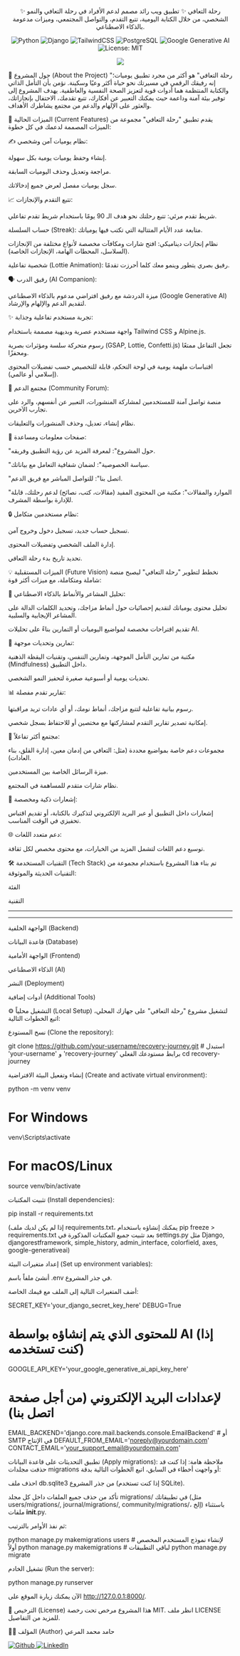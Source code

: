 <div align="center">

✨ رحلة التعافي ✨
تطبيق ويب رائد مصمم لدعم الأفراد في رحلة التعافي والنمو الشخصي، من خلال الكتابة اليومية، تتبع التقدم، والتواصل المجتمعي، وميزات مدعومة بالذكاء الاصطناعي.

<p align="center">
<img alt="Python" src="https://img.shields.io/badge/Python-3.10+-3776AB?style=for-the-badge&logo=python&logoColor=white"/>
<img alt="Django" src="https://img.shields.io/badge/Django-5.x-092E20?style=for-the-badge&logo=django&logoColor=white"/>
<img alt="TailwindCSS" src="https://img.shields.io/badge/Tailwind_CSS-38B2AC?style=for-the-badge&logo=tailwind-css&logoColor=white"/>
<img alt="PostgreSQL" src="https://img.shields.io/badge/PostgreSQL-Managed-4169E1?style=for-the-badge&logo=postgresql&logoColor=white"/>
<img alt="Google Generative AI" src="https://img.shields.io/badge/Google_Generative_AI-FF0000?style=for-the-badge&logo=google&logoColor=white"/>
<img alt="License: MIT" src="https://img.shields.io/badge/License-MIT-yellow.svg?style=for-the-badge"/>
</p>

<img src="https://img.shields.io/badge/Live_Demo-قريبا%21-orange?style=for-the-badge&logo=render" /> <!-- ضع هنا رابط العرض الحي عند توفره -->

</div>

🌟 حول المشروع (About the Project)
"رحلة التعافي" هو أكثر من مجرد تطبيق يوميات؛ إنه رفيقك الرقمي في مسيرتك نحو حياة أكثر وعيًا وسكينة. نؤمن بأن التأمل الذاتي والكتابة المنتظمة هما أدوات قوية لتعزيز الصحة النفسية والعاطفية. يهدف المشروع إلى توفير بيئة آمنة وداعمة حيث يمكنك التعبير عن أفكارك، تتبع تقدمك، الاحتفال بإنجازاتك، والعثور على الإلهام والدعم من مجتمع يشاطرك الأهداف.

🚀 الميزات الحالية (Current Features)
يقدم تطبيق "رحلة التعافي" مجموعة من الميزات المصممة لدعمك في كل خطوة:

✍️ نظام يوميات آمن وشخصي:

إنشاء وحفظ يوميات يومية بكل سهولة.

مراجعة وتعديل وحذف اليوميات السابقة.

سجل يوميات مفصل لعرض جميع إدخالاتك.

📈 تتبع التقدم والإنجازات:

شريط تقدم مرئي: تتبع رحلتك نحو هدف الـ 90 يومًا باستخدام شريط تقدم تفاعلي.

حساب السلسلة (Streak): متابعة عدد الأيام المتتالية التي تكتب فيها يومياتك.

نظام إنجازات ديناميكي: افتح شارات ومكافآت مخصصة لأنواع مختلفة من الإنجازات (السلاسل، المحطات الهامة، الإنجازات الخاصة).

شخصية تفاعلية (Lottie Animation): رفيق بصري يتطور وينمو معك كلما أحرزت تقدمًا.

🗣️ رفيق الدرب (AI Companion):

ميزة الدردشة مع رفيق افتراضي مدعوم بالذكاء الاصطناعي (Google Generative AI) لتقديم الدعم والإلهام والإرشاد.

✨ تجربة مستخدم تفاعلية وجذابة:

واجهة مستخدم عصرية وبديهية مصممة باستخدام Tailwind CSS و Alpine.js.

رسوم متحركة سلسة ومؤثرات بصرية (GSAP, Lottie, Confetti.js) تجعل التفاعل ممتعًا ومحفزًا.

اقتباسات ملهمة يومية في لوحة التحكم، قابلة للتخصيص حسب تفضيلات المحتوى (إسلامي أو عالمي).

🤝 مجتمع الدعم (Community Forum):

منصة تواصل آمنة للمستخدمين لمشاركة المنشورات، التعبير عن أنفسهم، والرد على تجارب الآخرين.

نظام إنشاء، تعديل، وحذف المنشورات والتعليقات.

📄 صفحات معلومات ومساعدة:

"حول المشروع": لمعرفة المزيد عن رؤية التطبيق وفريقه.

"سياسة الخصوصية": لضمان شفافية التعامل مع بياناتك.

"اتصل بنا": للتواصل المباشر مع فريق الدعم.

"الموارد والمقالات": مكتبة من المحتوى المفيد (مقالات، كتب، نصائح) لدعم رحلتك، قابلة للإدارة بواسطة المشرف.

🔒 نظام مستخدمين متكامل:

تسجيل حساب جديد، تسجيل دخول وخروج آمن.

إدارة الملف الشخصي وتفضيلات المحتوى.

تحديد تاريخ بدء رحلة التعافي.

💡 الميزات المستقبلية (Future Vision)
نخطط لتطوير "رحلة التعافي" ليصبح منصة شاملة ومتكاملة، مع ميزات أكثر قوة:

🧠 تحليل المشاعر والأنماط بالذكاء الاصطناعي:

تحليل محتوى يومياتك لتقديم إحصائيات حول أنماط مزاجك، وتحديد الكلمات الدالة على المشاعر الإيجابية والسلبية.

تقديم اقتراحات مخصصة لمواضيع اليوميات أو التمارين بناءً على تحليلات AI.

🧘 تمارين وتحديات موجهة:

مكتبة من تمارين التأمل الموجهة، وتمارين التنفس، وتقنيات اليقظة الذهنية (Mindfulness) داخل التطبيق.

تحديات يومية أو أسبوعية صغيرة لتحفيز النمو الشخصي.

📊 تقارير تقدم مفصلة:

رسوم بيانية تفاعلية لتتبع مزاجك، أنماط نومك، أو أي عادات تريد مراقبتها.

إمكانية تصدير تقارير التقدم لمشاركتها مع مختصين أو للاحتفاظ بسجل شخصي.

💬 مجتمع أكثر تفاعلاً:

مجموعات دعم خاصة بمواضيع محددة (مثل: التعافي من إدمان معين، إدارة القلق، بناء العادات).

ميزة الرسائل الخاصة بين المستخدمين.

نظام شارات متقدم للمساهمة في المجتمع.

🔔 إشعارات ذكية ومخصصة:

إشعارات داخل التطبيق أو عبر البريد الإلكتروني لتذكيرك بالكتابة، أو تقديم اقتباس تحفيزي في الوقت المناسب.

🌐 دعم متعدد اللغات:

توسيع دعم اللغات لتشمل المزيد من الخيارات، مع محتوى مخصص لكل ثقافة.

🛠️ التقنيات المستخدمة (Tech Stack)
تم بناء هذا المشروع باستخدام مجموعة من التقنيات الحديثة والموثوقة:

الفئة

التقنية

---

---

الواجهة الخلفية (Backend)



قاعدة البيانات (Database)



الواجهة الأمامية (Frontend)



الذكاء الاصطناعي (AI)



النشر (Deployment)



أدوات إضافية (Additional Tools)



⚙️ التشغيل محلياً (Local Setup)
لتشغيل مشروع "رحلة التعافي" على جهازك المحلي، اتبع الخطوات التالية:

نسخ المستودع (Clone the repository):

git clone https://github.com/your-username/recovery-journey.git # استبدل 'your-username' و 'recovery-journey' برابط مستودعك الفعلي
cd recovery-journey

إنشاء وتفعيل البيئة الافتراضية (Create and activate virtual environment):

python -m venv venv
# For Windows
venv\Scripts\activate
# For macOS/Linux
source venv/bin/activate

تثبيت المكتبات (Install dependencies):

pip install -r requirements.txt

(إذا لم يكن لديك ملف requirements.txt، يمكنك إنشاؤه باستخدام pip freeze > requirements.txt بعد تثبيت جميع المكتبات المذكورة في settings.py مثل Django, djangorestframework, simple_history, admin_interface, colorfield, axes, google-generativeai)

إعداد متغيرات البيئة (Set up environment variables):

أنشئ ملفاً باسم .env في جذر المشروع.

أضف المتغيرات التالية إلى الملف مع قيمك الخاصة:

SECRET_KEY='your_django_secret_key_here'
DEBUG=True
# للمحتوى الذي يتم إنشاؤه بواسطة AI (إذا كنت تستخدمه)
GOOGLE_API_KEY='your_google_generative_ai_api_key_here'
# لإعدادات البريد الإلكتروني (من أجل صفحة اتصل بنا)
EMAIL_BACKEND='django.core.mail.backends.console.EmailBackend' # أو SMTP في الإنتاج
DEFAULT_FROM_EMAIL='noreply@yourdomain.com'
CONTACT_EMAIL='your_support_email@yourdomain.com'

تطبيق التحديثات على قاعدة البيانات (Apply migrations):
ملاحظة هامة: إذا كنت قد حذفت مجلدات migrations أو واجهت أخطاء في السابق، اتبع الخطوات التالية بدقة:

احذف ملف db.sqlite3 من جذر المشروع (إذا كنت تستخدم SQLite).

تأكد من حذف جميع الملفات داخل كل مجلد migrations/ في تطبيقاتك (مثل users/migrations/, journal/migrations/, community/migrations/، إلخ) باستثناء ملفات __init__.py.

ثم نفذ الأوامر بالترتيب:

python manage.py makemigrations users  # لإنشاء نموذج المستخدم المخصص أولاً
python manage.py makemigrations # لباقي التطبيقات
python manage.py migrate

تشغيل الخادم (Run the server):

python manage.py runserver

الآن يمكنك زيارة الموقع على http://127.0.0.1:8000/.

📜 الترخيص (License)
هذا المشروع مرخص تحت رخصة MIT. انظر ملف LICENSE للمزيد من التفاصيل.

👨‍💻 المؤلف (Author)
حامد محمد المرعي

<p>
<a href="https://github.com/77hamed77" target="_blank">
<img alt="Github" src="https://img.shields.io/badge/GitHub-181717?style=for-the-badge&logo=github&logoColor=white">
</a>
<a href="https://www.linkedin.com/in/hamidmuhammad/" target="_blank">
<img alt="LinkedIn" src="https://img.shields.io/badge/LinkedIn-0A66C2?style=for-the-badge&logo=linkedin&logoColor=white">
</a>
</p>